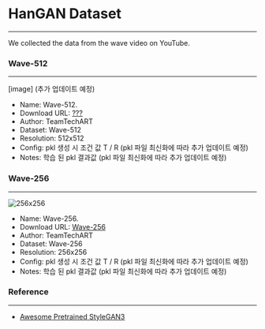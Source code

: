 # HanGAN Dataset
---
We collected the data from the wave video on YouTube.

### Wave-512
---
[image] (추가 업데이트 예정)

- Name: Wave-512. 
- Download URL: [???]()
- Author: TeamTechART 
- Dataset: Wave-512
- Resolution: 512x512
- Config: pkl 생성 시 조건 값 T / R (pkl 파일 최신화에 따라 추가 업데이트 예정)
- Notes: 학습 된 pkl 결과값 (pkl 파일 최신화에 따라 추가 업데이트 예정)

### Wave-256
---
![256x256](https://user-images.githubusercontent.com/90362869/154901291-218f9fc1-b4d2-42ed-8c98-171b8382add8.jpeg)

- Name: Wave-256. 
- Download URL: [Wave-256](https://drive.google.com/file/d/1-A1BV83geagAPAcsm8OH__a3Adr8rzAi/view)
- Author: TeamTechART 
- Dataset: Wave-256
- Resolution: 256x256
- Config: pkl 생성 시 조건 값 T / R (pkl 파일 최신화에 따라 추가 업데이트 예정)
- Notes: 학습 된 pkl 결과값 (pkl 파일 최신화에 따라 추가 업데이트 예정)

### Reference
---
- [Awesome Pretrained StyleGAN3](https://github.com/justinpinkney/awesome-pretrained-stylegan3)
